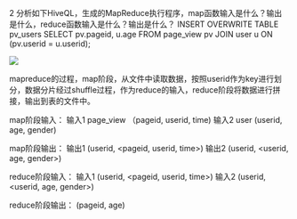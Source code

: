 2 分析如下HiveQL，生成的MapReduce执行程序，map函数输入是什么？输出是什么，reduce函数输入是什么？输出是什么？
INSERT OVERWRITE TABLE pv_users
SELECT pv.pageid, u.age
FROM page_view pv
JOIN user u
ON (pv.userid = u.userid);

![](https://wx2.sinaimg.cn/mw690/6a8f9c5bly1gi35ji9hasj214c087ab2.jpg)

mapreduce的过程，map阶段，从文件中读取数据，按照userid作为key进行划分，数据分片经过shuffle过程，作为reduce的输入，reduce阶段将数据进行拼接，输出到表的文件中。

map阶段输入：
输入1 page_view （pageid, userid, time)
输入2 user (userid, age, gender)

map阶段输出：
输出1 (userid, <pageid, userid, time>)
输出2 (userid, <userid, age, gender>)

reduce阶段输入：
输入1 (userid, <pageid, userid, time>)
输入2 (userid, <userid, age, gender>)


reduce阶段输出：
(pageid, age)

